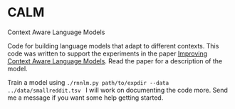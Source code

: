 # CALM
Context Aware Language Models

Code for building language models that adapt to different contexts. This code was written to support the experiments in the paper 
[Improving Context Aware Language Models](https://arxiv.org/abs/1704.06380). Read the paper for a description of the model.

Train a model using 
`
./rnnlm.py path/to/expdir --data ../data/smallreddit.tsv 
`
I will work on documenting the code more. Send me a message if you want some help getting started.
